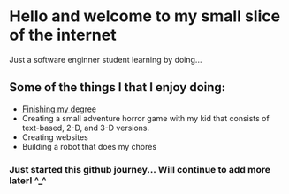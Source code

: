 
<html lang="en">
<head>

<body>
  <!-- content here... -->

<h1>Hello and welcome to my small slice of the internet</h1>
<p>Just a software enginner student learning by doing... </p>

<h2>Some of the things I that I enjoy doing:</h2>

<ul>
<li><abbr title="So I can make the mulah!">Finishing my degree</abbr></li>
<li>Creating a small adventure horror game with my kid that consists of text-based, 2-D, and 3-D versions.</li>
<li>Creating websites</li>
<li>Building a robot that does my chores</li>
</ul>

</body>
</html>
<h3>Just started this github journey... Will continue to add more later! ^_^</h3>

<!---
gfiddle/gfiddle is a ✨ special ✨ repository because its `README.md` (this file) appears on your GitHub profile.
You can click the Preview link to take a look at your changes.
--->
